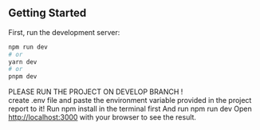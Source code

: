 

## Getting Started

First, run the development server:

```bash
npm run dev
# or
yarn dev
# or
pnpm dev
```
PLEASE RUN THE PROJECT ON  DEVELOP BRANCH !  
create .env file and paste the environment variable provided in the project report to it!
Run npm install in the terminal first
And run npm run dev 
Open [http://localhost:3000](http://localhost:3000) with your browser to see the result.





